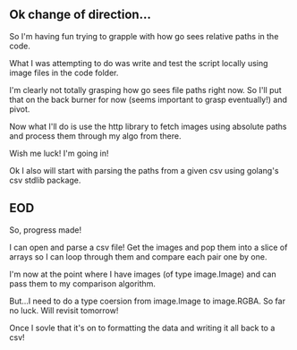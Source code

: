 ## Ok change of direction...

So I'm having fun trying to grapple with how go sees relative paths in the code. 

What I was attempting to do was write and test the script locally using image files in the code folder.

I'm clearly not totally grasping how go sees file paths right now. So I'll put that on the back burner for now (seems important to grasp eventually!) and pivot.

Now what I'll do is use the http library to fetch images using absolute paths and process them through my algo from there. 

Wish me luck! I'm going in!

Ok I also will start with parsing the paths from a given csv using golang's csv stdlib package.

## EOD

So, progress made!

I can open and parse a csv file! Get the images and pop them into a slice of arrays so I can loop through them and compare each pair one by one.

I'm now at the point where I have images (of type image.Image) and can pass them to my comparison algorithm.

But...I need to do a type coersion from image.Image to image.RGBA. So far no luck. Will revisit tomorrow!

Once I sovle that it's on to formatting the data and writing it all back to a csv!

